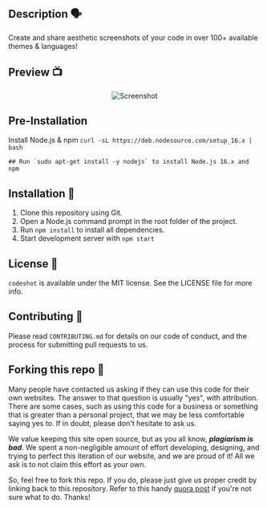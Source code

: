 ## Description 🗣

Create and share aesthetic screenshots of your code in over 100+ available themes & languages!

## Preview 📺

<div align="center">
  <img alt="Screenshot" src="src/lib/icons/screenshot.png" />
</div>

## Pre-Installation

Install Node.js & npm
`curl -sL https://deb.nodesource.com/setup_16.x | bash`

```
## Run `sudo apt-get install -y nodejs` to install Node.js 16.x and npm
```

## Installation 🔧

1. Clone this repository using Git.
2. Open a Node.js command prompt in the root folder of the project.
3. Run `npm install` to install all dependencies.
4. Start development server with `npm start`

## License 📜

`codeshot` is available under the MIT license. See the LICENSE file for more info.

## Contributing 🤝

Please read `CONTRIBUTING.md` for details on our code of conduct, and the process for submitting pull requests to us.

## Forking this repo 🚨

Many people have contacted us asking if they can use this code for their own websites. The answer to that question is usually "yes", with attribution. There are some cases, such as using this code for a business or something that is greater than a personal project, that we may be less comfortable saying yes to. If in doubt, please don't hesitate to ask us.

We value keeping this site open source, but as you all know, _**plagiarism is bad**_. We spent a non-negligible amount of effort developing, designing, and trying to perfect this iteration of our website, and we are proud of it! All we ask is to not claim this effort as your own.

So, feel free to fork this repo. If you do, please just give us proper credit by linking back to this repository. Refer to this handy [quora post](https://www.quora.com/Is-it-bad-to-copy-other-peoples-code) if you're not sure what to do. Thanks!
